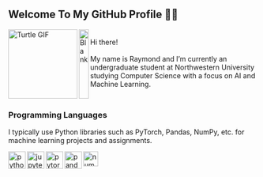 <!-- Introduction Section --->
<div id="Introduction Section">

  <!-- GitHub Profile Header --->
  <h2 align="left">
    Welcome To My GitHub Profile 👋🏻
  </h2>

  <!-- Turtle GIF --->
  <img src="https://64.media.tumblr.com/66450155aebf68808da472df0c73d347/5edac533a0e1dc8c-5e/s540x810/d264d6e71ac0896c558968ed1ffe67ffaac505d9.gif"
       width="140" height="140" align="left" alt="Turtle GIF" />

  <!-- Blank Space --->
  <img src="https://upload.wikimedia.org/wikipedia/commons/5/59/Empty.png"
       width="20" height="140" align="left" alt="Blank" />

  <!-- Description --->
  <br>Hi there!<br><br>
  My name is Raymond and I’m currently an undergraduate student at Northwestern University studying Computer Science with a focus on AI and Machine Learning.<br clear="both">
  
</div>

<!-- Programming Languages --->
<div id="Programming Languages Section">

  <!-- Header --->
  <h3 align="left">
    Programming Languages
  </h3>

  <!-- Description --->
  <p align="left">
    I typically use Python libraries such as PyTorch, Pandas, NumPy, etc. for machine learning projects and assignments.
  </p>

  <!-- Images --->
  <img src="https://img.shields.io/badge/Python-3776AB?logo=python&logoColor=white&style=for-the-badge" height="35" align="left" alt="python logo" />

  <img src="https://img.shields.io/badge/Jupyter-F37626?logo=jupyter&logoColor=black&style=for-the-badge" height="35" align="left" alt="jupyter logo" />

  <img src="https://img.shields.io/badge/PyTorch-EE4C2C?logo=pytorch&logoColor=white&style=for-the-badge" height="35" align="left" alt="pytorch logo" />

  <img src="https://img.shields.io/badge/pandas-150458?logo=pandas&logoColor=white&style=for-the-badge" height="35" align="left" alt="pandas logo" />

  <img src="https://img.shields.io/badge/NumPy-013243?logo=numpy&logoColor=white&style=for-the-badge" height="30" align="left" alt="numpy logo" />
  
</div>


###
